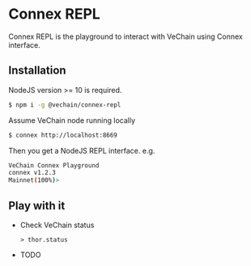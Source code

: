 # Connex REPL

Connex REPL is the playground to interact with VeChain using Connex interface.


## Installation

NodeJS version >= 10 is required.

```bash
$ npm i -g @vechain/connex-repl
```

Assume VeChain node running locally
```bash
$ connex http://localhost:8669
```

Then you get a NodeJS REPL interface. e.g.

```bash
VeChain Connex Playground
connex v1.2.3
Mainnet(100%)>
```

## Play with it

* Check VeChain status
    ```
    > thor.status
    ```

* TODO

